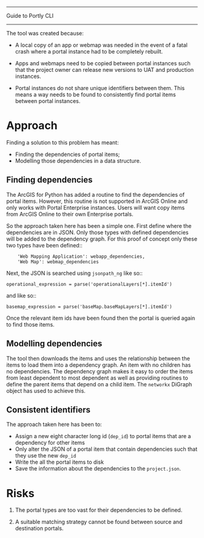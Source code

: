 
*******************
Guide to Portly CLI
*******************

The tool was created because:

* A local copy of an app or webmap was needed in the event of a fatal
  crash where a portal instance had to be completely rebuilt.
  
* Apps and webmaps need to be copied between portal instances such
  that the project owner can release new versions to UAT and
  production instances.
  
* Portal instances do not share unique identifiers between them.  This
  means a way needs to be found to consistently find portal items
  between portal instances.


Approach
========

Finding a solution to this problem has meant:

*  Finding the dependencies of portal items;
*  Modelling those dependencies in a data structure.

Finding dependencies
--------------------

The ArcGIS for Python has added a routine to find the dependencies of
portal items. However, this routine is not supported in ArcGIS Online
and only works with Portal Enterprise instances.  Users will want copy
items from ArcGIS Online to their own Enterprise portals.

So the approach taken here has been a simple one. First define where
the dependencies are in JSON.  Only those types with defined
dependencies will be added to the dependency graph.  For this proof of
concept only these two types have been defined::

        'Web Mapping Application': webapp_dependencies,
        'Web Map': webmap_dependencies

Next, the JSON is searched using `jsonpath_ng` like so::

    operational_expression = parse('operationalLayers[*].itemId')

and like so::

    basemap_expression = parse('baseMap.baseMapLayers[*].itemId')

Once the relevant item ids have been found then the portal is queried
again to find those items.

Modelling dependencies
----------------------

The tool then downloads the items and uses the relationship between
the items to load them into a dependency graph.  An item with no
children has no dependencies.  The dependency graph makes it easy to
order the items from least dependent to most dependent as well as
providing routines to define the parent items that depend on a child
item.  The `networkx` DiGraph object has used to achieve this.

Consistent identifiers
----------------------

The approach taken here has been to:

*  Assign a new eight character long id (`dep_id`) to portal items
   that are a dependency for other items
*  Only alter the JSON of a portal item that contain dependencies such
   that they use the new `dep_id`
*  Write the all the portal items to disk
*  Save the information about the dependencies to the `project.json`.


Risks
=====

1.  The portal types are too vast for their dependencies to be
    defined.
    
2.  A suitable matching strategy cannot be found between source and
    destination portals.




   
